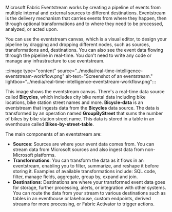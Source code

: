 Microsoft Fabric Eventstream works by creating a pipeline of events from multiple internal and external sources to different destinations. Eventstream is the delivery mechanism that carries events from where they happen, then through optional transformations and to where they need to be processed, analyzed, or acted upon.

You can use the eventstream canvas, which is a visual editor, to design your pipeline by dragging and dropping different nodes, such as sources, transformations and, destinations. You can also see the event data flowing through the pipeline in real-time. You don't need to write any code or manage any infrastructure to use eventstream.

:::image type="content" source="../media/real-time-intelligence-eventstream-workflow.png" alt-text="Screenshot of an eventstream." lightbox="../media/real-time-intelligence-eventstream-workflow.png":::

This image shows the eventstream canvas. There's a real-time data source called **Bicycles**, which includes city bike rental data including bike locations, bike station street names and more. **Bicycle-data** is an eventstream that ingests data from the **Bicycles** data source. The data is transformed by an operation named **GroupByStreet** that sums the number of bikes by bike station street name. This data is stored in a table in an eventhouse called **Bikes-by-street-table**.

The main components of an eventstream are:

* **Sources**: Sources are where your event data comes from. You can stream data from Microsoft sources and also ingest data from non-Microsoft platforms.
* **Transformations**: You can transform the data as it flows in an eventstream, enabling you to filter, summarize, and reshape it before storing it. Examples of available transformations include: SQL code, filter, manage fields, aggregate, group by, expand and join.
* **Destinations**: Destinations are where your transformed event data goes for storage, further processing, alerts, or integration with other systems. You can route the data from your stream to various destinations such as tables in an eventhouse or lakehouse, custom endpoints, derived streams for more processing, or Fabric Activator to trigger actions.